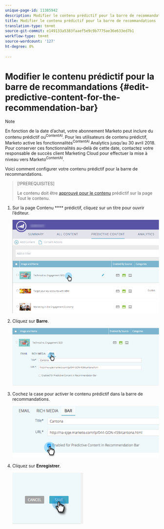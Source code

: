 ```yaml
---
unique-page-id: 11385942
description: Modifier le contenu prédictif pour la barre de recommandations - Documents marketing - Documentation du produit
title: Modifier le contenu prédictif pour la barre de recommandations
translation-type: tm+mt
source-git-commit: e149133a5383faaef5e9c9b7775ae36e633ed7b1
workflow-type: tm+mt
source-wordcount: '127'
ht-degree: 0%

---
```



# Modifier le contenu prédictif pour la barre de recommandations {#edit-predictive-content-for-the-recommendation-bar}

>[!NOTE]
>
>En fonction de la date d’achat, votre abonnement Marketo peut inclure du contenu prédictif ou<sup>ContentAI</sup>. Pour les utilisateurs de contenu prédictif, Marketo active les fonctionnalités<sup>ContentAI</sup> Analytics jusqu’au 30 avril 2018. Pour conserver ces fonctionnalités au-delà de cette date, contactez votre responsable de succès client Marketing Cloud pour effectuer la mise à niveau vers Marketo<sup>ContentAI</sup>.

Voici comment configurer votre contenu prédictif pour la barre de recommandations.

>[!PREREQUISITES]
>
>Le contenu doit être [approuvé pour le contenu](/help/marketo/product-docs/predictive-content/working-with-all-content/approve-a-title-for-predictive-content.md) prédictif sur la page Tout le contenu.

1. Sur la page Contenu **** prédictif, cliquez sur un titre pour ouvrir l’éditeur.

   ![](assets/image2017-10-3-9-3a45-3a13.png)

1. Cliquez sur **Barre**.

   ![](assets/image2017-10-3-9-3a45-3a48.png)

1. Cochez la case pour activer le contenu prédictif dans la barre de recommandations.

   ![](assets/image2017-10-3-9-3a46-3a18.png)

1. Cliquez sur **Enregistrer**.

   ![](assets/save.png)
